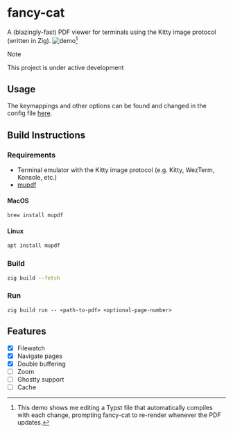 # fancy-cat
A (blazingly-fast) PDF viewer for terminals using the Kitty image protocol (written in Zig).
![demo](https://github.com/user-attachments/assets/32393f0a-2cc3-438d-8c4e-870317714c2a)[^1]
[^1]: This demo shows me editing a Typst file that automatically compiles with each change, prompting fancy-cat to re-render whenever the PDF updates.
> [!NOTE]  
> This project is under active development
## Usage
The keymappings and other options can be found and changed in the config file [here](./src/main.zig).
## Build Instructions
### Requirements
- Terminal emulator with the Kitty image protocol (e.g. Kitty, WezTerm, Konsole, etc.)
- [mupdf](https://mupdf.readthedocs.io/en/latest/quick-start-guide.html)
#### MacOS
``` sh
brew install mupdf
```
#### Linux
``` sh
apt install mupdf
```
### Build
```sh
zig build --fetch
```
### Run
```
zig build run -- <path-to-pdf> <optional-page-number>
```
## Features
- [x] Filewatch
- [x] Navigate pages
- [x] Double buffering
- [ ] Zoom
- [ ] Ghostty support
- [ ] Cache
